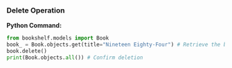 ### Delete Operation

**Python Command:**
```python
from bookshelf.models import Book
book_ = Book.objects.get(title="Nineteen Eighty-Four") # Retrieve the book by its updated title
book.delete()
print(Book.objects.all()) # Confirm deletion